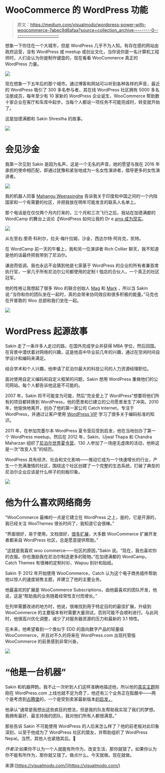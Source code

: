 # WooCommerce 的 WordPress 功能

> 原文：<https://medium.com/visualmodo/wordpress-power-with-woocommerce-7abec9d6afaa?source=collection_archive---------0----------------------->

想象一下你住在一个大城市，但是 WordPress 几乎不为人知。有存在感的网站由政府运营，没有 WordPress 或 meetup 或创业文化，当你说你是一名计算机工程师时，人们会认为你是制作键盘的，现在看看 WooCommerce 真正的 WordPress 力量。

![](img/4de454275e465a6cb4c578f3471f1901.png)

现在想象一下五年后的那个城市。通过博客和网站可以听到各种各样的声音，最近的 WordPress 吸引了 300 多名参与者，其在线 WordPress 社区拥有 5000 多名注册成员，每年至少有 10 家新的 WordPress 企业诞生，WooCommerce 帮助数十家企业在客厅和车库中起步。当每个人都说一项任务不可能完成时，转变就开始了。

这是加德满都和 Sakin Shrestha 的故事。

![](img/a355af38f2bcfa8986a12e6c492a48d0.png)

# 会见沙金

我第一次见到 Sakin 是因为名声，这是一个无名的声音，她的愿望与我在 2016 年承担的使命相匹配，即通过犹豫和紧张地成为一名女性演讲者，倡导更多的女性演讲者。

![](img/70a60563daf456711a3df2344a716b8f.png)

我的机器人同事 [Mahangu Weerasinghe](https://mahangu.blog/) 告诉我关于印度和中国之间的一个内陆国家和一个有需要的社区，并把我放在明年可能发言的联系人名单上。

那个电话是在仅仅两个月内打来的，三个月和三次飞行之后，我站在加德满都的 WordCamp 的舞台上谈论【WordPress 如何让我的 Dr e [ams 成为现实](http://wordpress.tv/2017/06/19/kat-christofer-how-wordpress-made-my-dreams-come-true/)。

![](img/3b6407fb57d1669501c185702248b0ed.png)

从左至右:里奇·科利尔，拉夫·梅什拉姆，沙金，西达尔特·阿肖克，凯特。

在 WordCamp 前一天的午餐上，我和另一位演讲者 Rich Collier 聊天，我不知道是他的话最终把我带到了尼泊尔。

谦逊而低调，我也永远不会猜到他是七家基于 WordPress 的企业的所有者兼首席执行官，一家几乎所有尼泊尔公司都使用的定制 t 恤店的合伙人，一个真正的社区冠军。

他的性格让我想起了很多 Woo 的联合创始人 [Mag](http://jepson.no/) 和 [Mark](http://mark.blog/) ，所以当 Sakin 说:“当你和你的团队坐在一起时，真的会带来协同效应和很多积极的能量。”马克也在开普敦的 Woo 总部和我们坐在一起。

![](img/e2bf54a538932bf6426129050fdd3359.png)

# WordPress 起源故事

Sakin 走了一条许多人走过的路，在国外完成学业并获得 MBA 学位，然后回国。在背景中潜伏着对网络的兴趣，这是他高中毕业前几年的兴趣，通过在空闲时间自学设计和编码来满足。

结合学术和个人兴趣，他申请了尼泊尔最大的科技公司的人力资源经理职位。

面对使用自定义编码和自定义框架的问题，Sakin 想用 WordPress 重做他们的公司网站。每个人都告诉他这是不可能的。

2007 年，Sakin 将不可能变为可能，然后“完全爱上了 WordPress”想要将他们所有的项目都转换到 WordPress，他的愿景和已建立的公司愿景发生了冲突。2010 年，他愉快地离开，创办了他的第一家公司 Catch Internet，专注于 WordPress，并通过让客户使用 [WordPress VIP](https://vip.wordpress.com/) 学习了很多关于编码标准的知识。

2011 年，在参加完墨尔本 WordPress 夏令营后受到启发，他在当地创办了第一个 WordPress meetup。然后在 2012 年，Sakin、Ujwal Thapa 和 Chandra Maharzan 组织了[尼泊尔世界夏令营](https://2012.nepal.wordcamp.org/)，130 人参加了一场座无虚席的活动，他称这是一次“改变人生”的经历。

WordPress 具有经济、社会和文化影响——推动它成为一个快速增长的行业，产生一个充满激情的社区，围绕这个社区创建了一个完整的生态系统，打破了典型的尼泊尔企业应该是什么样子的刻板印象。

![](img/a9733e487fe7a9e84634a12d88938291.png)

# 他为什么喜欢网络商务

“WooCommerce 最棒的一点是它建立在 WordPress 之上，是的，它是开源的，我已经关注 WooThemes 很长时间了，我知道它会很棒。”

“界面很好，易于使用，文档很好，[很多扩展](https://woocommerce.com/extensions/)，大多数 WooCommerce 扩展开发者都来自 WordPress 社区，总是愿意提供帮助。”

“这就是我喜欢 woo commerce——社区的原因，”Sakin 说。“现在，我也喜欢你的衣服。你也激励我在尼泊尔制造更多的赃物。”在加德满都的 WordCamp，Catch Themes 有很棒的定制衬衫、Wapuu 别针和贴纸。

Sakin 于 2012 年开始使用 WooCommerce，Catch 认为这个电子商务插件帮助他以惊人的速度销售主题，并建立了他的主要业务。

他最喜欢的扩展是 WooCommerce Subscriptions，由他最喜欢的团队开发，他说，这是“帮助我的业务随着经常性支付而增长。”

在列举需要改进的地方时，他说，很难找到用于特定目的的最佳扩展，升级到 WooCommerce 的主要版本有时需要大量测试，否则可能不会顺利进行。与此同时，他很高兴优化调整，减少了对服务器资源的压力和最新的 3.1 特性。

在未来，他希望看到一个类似于 EDD 的面向数字产品的轻量级 WooCommerce，并且对不久的将来在 WordPress.com 出现托管版 WooCommerce 的前景感到非常兴奋。

![](img/ca9990fa237ba8e12554cc7ef7e7d3e2.png)

# “他是一台机器”

Sakin 和机器押韵。我不止一次听到人们这样准确地描述他，所以他的[真实主题](https://wordpress.com/theme/verity)刚刚在 WordPress.com 上线也就不足为奇了，他还有三个业务正在酝酿中——两个是考虑到[古腾堡](https://wordpress.github.io/gutenberg/)的，一个是受到卖家最新版本[的启发，](https://visualmodo.com/theme/seller-ecommerce-wordpress-theme/)

他承认“通常是我想出这些疯狂的想法，但是我的队友帮助我实现了我们的梦想。我拥有最好、最支持我的团队，我对他们所有人都很满意。”

那些告诉 Sakin 不可能使用 WordPress 的人后来怎么样了？他的前老板对此印象深刻，以至于他成为了 WordPress 社区的盟友，并帮助组织了 WordPress Nepal。当然，其他人也紧随其后。🙂

*作者注*:如果你不认为一个人就能有所作为，改变生活，那你就错了。如果你认为你不能有所作为，那你就又错了。做点什么。今天就做。现在就做。

来源:[https://visualmodo.com/](https://visualmodo.com/)